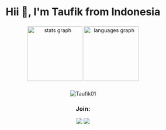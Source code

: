 <h1 align="center">
  Hii 👋, I'm Taufik from Indonesia
</h1>

###

<div align="center">
  <img src="https://github-readme-stats.vercel.app/api?username=Taufik-N-A&hide_title=false&hide_rank=false&show_icons=true&include_all_commits=false&count_private=true&disable_animations=false&theme=radical&locale=en&hide_border=false" height="150" alt="stats graph"  />
  <img src="https://github-readme-stats.vercel.app/api/top-langs?username=Taufik-N-A&locale=en&hide_title=false&layout=compact&card_width=320&langs_count=6&theme=radical&hide_border=false" height="150" alt="languages graph"  />

###

<p align='center'><img src="https://komarev.com/ghpvc/?username=Taufik-N-A&label=Total%20Profile%20Visitor&color=blue&style=for-the-badge" alt="Taufik01" />

### Join:
<p align="center">
<a href="https://t.me/Taufik_N_A"><img src="https://img.shields.io/badge/Telegram--Channel-2CA5E0?style=for-the-badge&logo=telegram&logoColor=white"></a>
<a href="https://www.youtube.com/@taufiknurohmanafiko5377"><img src="https://img.shields.io/badge/Youtube--Channel-e02c2c?style=for-the-badge&logo=youtube&logoColor=white"></a>
</p>

</div>
